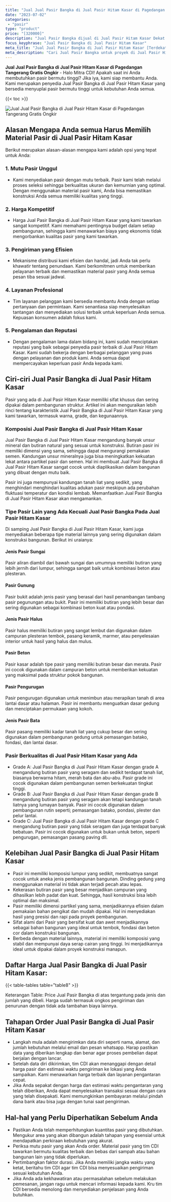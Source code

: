 ```yaml
---
title: "Jual Jual Pasir Bangka di Jual Pasir Hitam Kasar di Pagedangan Tangerang Gratis Ongkir"
date: "2023-07-02"
categories:
 - "pasir"
type: "product"
price: "[320000]"
description: "Jual Pasir Bangka dijual di Jual Pasir Hitam Kasar Dekat. Jual Pasir Bangka ini sering digunakan dalam proyek konstruksi sebagai material adukan yang terpilih dan bersih. Kontak kami untuk mendapatkan informasi lebih lanjut."
focus_keyphrase: "Jual Pasir Bangka di Jual Pasir Hitam Kasar"
meta_title: "Jual Jual Pasir Bangka di Jual Pasir Hitam Kasar [Terdekat] - CDI"
meta_description: "Cari Jual Pasir Bangka untuk proyek di Jual Pasir Hitam Kasar? Kami menawarkan Jual Pasir Bangka berkualitas untuk material adukan. Segera dapatkan penawaran terbaik."
---
```


**Jual Jual Pasir Bangka di Jual Pasir Hitam Kasar di Pagedangan Tangerang Gratis Ongkir** - Halo Mitra CDI! Apakah saat ini Anda membutuhkan pasir bermutu tinggi? Jika iya, kami siap membantu Anda. Kami merupakan penyedia Jual Pasir Bangka di Jual Pasir Hitam Kasar yang bersedia menyuplai pasir bermutu tinggi untuk kebutuhan Anda semua.

{{< toc >}}

![Jual Jual Pasir Bangka di Jual Pasir Hitam Kasar di Pagedangan Tangerang Gratis Ongkir](/images/pasir/pasir-bangunan-11.jpg)

## Alasan Mengapa Anda semua Harus Memilih Material Pasir di Jual Pasir Hitam Kasar

Berikut merupakan alasan-alasan mengapa kami adalah opsi yang tepat untuk Anda:

### 1. Mutu Pasir Unggul

*   Kami menyediakan pasir dengan mutu terbaik. Pasir kami telah melalui proses seleksi sehingga berkualitas ukuran dan kemurnian yang optimal. Dengan menggunakan material pasir kami, Anda bisa memastikan konstruksi Anda semua memiliki kualitas yang tinggi.

### 2. Harga Kompetitif

*   Harga Jual Pasir Bangka di Jual Pasir Hitam Kasar yang kami tawarkan sangat kompetitif. Kami memahami pentingnya budget dalam setiap pembangunan, sehingga kami menawarkan biaya yang ekonomis tidak mengorbankan kualitas pasir yang kami tawarkan.

### 3. Pengiriman yang Efisien

*   Mekanisme distribusi kami efisien dan handal, jadi Anda tak perlu khawatir tentang penundaan. Kami berkomitmen untuk memberikan pelayanan terbaik dan memastikan material pasir yang Anda semua pesan tiba sesuai jadwal.

### 4. Layanan Profesional

*   Tim layanan pelanggan kami bersedia membantu Anda dengan setiap pertanyaan dan permintaan. Kami senantiasa siap menyelesaikan tantangan dan menyediakan solusi terbaik untuk keperluan Anda semua. Kepuasan konsumen adalah fokus kami.

### 5. Pengalaman dan Reputasi

*   Dengan pengalaman lama dalam bidang ini, kami sudah menciptakan reputasi yang baik sebagai penyedia pasir terbaik di Jual Pasir Hitam Kasar. Kami sudah bekerja dengan berbagai pelanggan yang puas dengan pelayanan dan produk kami. Anda semua dapat mempercayakan keperluan pasir Anda kepada kami.

## Ciri-ciri Jual Pasir Bangka di Jual Pasir Hitam Kasar

Pasir yang ada di Jual Pasir Hitam Kasar memiliki sifat khusus dan sering dipakai dalam pembangunan struktur. Artikel ini akan menguraikan lebih rinci tentang karakteristik Jual Pasir Bangka di Jual Pasir Hitam Kasar yang kami tawarkan, termasuk warna, grade, dan kegunaannya.

### Komposisi Jual Pasir Bangka di Jual Pasir Hitam Kasar

Jual Pasir Bangka di Jual Pasir Hitam Kasar mengandung banyak unsur mineral dan butiran natural yang sesuai untuk konstruksi. Butiran pasir ini memiliki dimensi yang sama, sehingga dapat mengurangi pemakaian semen. Kandungan unsur mineralnya juga bisa meningkatkan kekuatan lekat antara partikel pasir dan semen. Hal ini membuat Jual Pasir Bangka di Jual Pasir Hitam Kasar sangat cocok untuk diaplikasikan dalam bangunan yang dibuat dengan mutu baik.

Pasir ini juga mempunyai kandungan tanah liat yang sedikit, yang menghindari menghindari kualitas adukan pasir meskipun ada perubahan fluktuasi temperatur dan kondisi lembab. Memanfaatkan Jual Pasir Bangka di Jual Pasir Hitam Kasar akan mengamankan.

### Tipe Pasir Lain yang Ada Kecuali Jual Pasir Bangka Pada Jual Pasir Hitam Kasar

Di samping Jual Pasir Bangka di Jual Pasir Hitam Kasar, kami juga menyediakan beberapa tipe material lainnya yang sering digunakan dalam konstruksi bangunan. Berikut ini uraianya:

#### Jenis Pasir Sungai

Pasir aliran diambil dari bawah sungai dan umumnya memiliki butiran yang lebih jernih dari lumpur, sehingga sangat baik untuk kombinasi beton atau plesteran.

#### Pasir Gunung

Pasir bukit adalah jenis pasir yang berasal dari hasil penambangan tambang pasir pegunungan atau bukit. Pasir ini memiliki butiran yang lebih besar dan sering digunakan sebagai kombinasi beton kuat atau pondasi.

#### Jenis Pasir Halus

Pasir halus memiliki butiran yang sangat lembut dan digunakan dalam campuran plesteran tembok, pasang keramik, marmer, atau penyelesaian interior untuk hasil yang halus dan mulus.

#### Pasir Beton

Pasir kasar adalah tipe pasir yang memiliki butiran besar dan merata. Pasir ini cocok digunakan dalam campuran beton untuk memberikan kekuatan yang maksimal pada struktur pokok bangunan.

#### Pasir Pengurugan

Pasir pengurugan digunakan untuk menimbun atau merapikan tanah di area lantai dasar atau halaman. Pasir ini membantu menguatkan dasar gedung dan menciptakan permukaan yang kokoh.

#### Jenis Pasir Bata

Pasir pasang memiliki kadar tanah liat yang cukup besar dan sering digunakan dalam pembangunan gedung untuk pemasangan batako, fondasi, dan lantai dasar.

### Pasir Berkualitas di Jual Pasir Hitam Kasar yang Ada

*   Grade A: Jual Pasir Bangka di Jual Pasir Hitam Kasar dengan grade A mengandung butiran pasir yang seragam dan sedikit terdapat tanah liat, biasanya berwarna hitam, merah bata dan abu-abu. Pasir grade ini cocok digunakan dalam pembangunan semen berkekuatan tingkat tinggi.
*   Grade B: Jual Pasir Bangka di Jual Pasir Hitam Kasar dengan grade B mengandung butiran pasir yang seragam akan tetapi kandungan tanah liatnya yang lumayan banyak. Pasir ini cocok digunakan dalam pembangunan rutin seperti; pemasangan batako, pondasi, plester dan pelur lantai.
*   Grade C: Jual Pasir Bangka di Jual Pasir Hitam Kasar dengan grade C mengandung butiran pasir yang tidak seragam dan juga terdapat banyak bebatuan. Pasir ini cocok digunakan untuk bukan untuk beton, seperti pengurugan, pemasangan pasang paving dll.

## Kelebihan Jual Pasir Bangka di Jual Pasir Hitam Kasar

*   Pasir ini memiliki komposisi lumpur yang sedikit, membuatnya sangat cocok untuk aneka jenis pembangunan bangunan. Dinding gedung yang menggunakan material ini tidak akan terjadi pecah atau lepas.
*   Kekerasan butiran pasir yang besar menjadikan campuran yang dihasilkan lebih padat dan kuat. Sehingga, hasil konstruksi bisa lebih optimal dan maksimal.
*   Pasir memiliki dimensi partikel yang sama, menjadikannya efisien dalam pemakaian bahan pengikat dan mudah dipakai. Hal ini menyediakan hasil yang presisi dan rapi pada proyek pembangunan.
*   Sifat alami dari Pasir yang bersifat kuat dan awet menjadikannya sebagai bahan bangunan yang ideal untuk tembok, fondasi dan beton cor dalam konstruksi bangunan.
*   Berbeda dengan material lainnya, material ini memiliki komposisi yang stabil dan mempunyai daya serap cairan yang tinggi. Ini menjadikannya ideal untuk dipakai dalam proyek konstruksi manapun.

## Daftar Harga Jual Pasir Bangka di Jual Pasir Hitam Kasar:

{{< table-tables table="table8" >}}

Keterangan Table: Price Jual Pasir Bangka di atas tergantung pada jenis dan jumlah yang dibeli. Harga sudah termasuk ongkos pengiriman dan penurunan dengan tidak ada tambahan biaya lainnya.

## Tahapan Order Jual Pasir Bangka di Jual Pasir Hitam Kasar

*   Langkah mula adalah mengirimkan data diri seperti nama, alamat, dan jumlah kebutuhan melalui email dan pesan whatsapp. Harap pastikan data yang diberikan lengkap dan benar agar proses pembelian dapat berjalan dengan lancar.
*   Setelah data diri dikirimkan, tim CDI akan menanggapi dengan detail harga pasir dan estimasi waktu pengiriman ke lokasi yang Anda sampaikan. Kami menawarkan harga terbaik dan layanan pengantaran cepat.
*   Jika Anda sepakat dengan harga dan estimasi waktu pengantaran yang telah diberikan, Anda dapat menyelesaikan transaksi sesuai dengan cara yang telah disepakati. Kami memungkinkan pembayaran melalui pindah dana bank atau bisa juga dengan tunai saat pengiriman.

## Hal-hal yang Perlu Diperhatikan Sebelum Anda

*   Pastikan Anda telah memperhitungkan kuantitas pasir yang dibutuhkan. Mengukur area yang akan dibangun adalah tahapan yang esensial untuk mendapatkan perkiraan kebutuhan yang akurat.
*   Periksa mutu pasir yang akan Anda order. Material pasir yang tim CDI tawarkan bermutu kualitas terbaik dan bebas dari sampah atau bahan bangunan lain yang tidak diperlukan.
*   Pertimbangkan faktor durasi. Jika Anda memiliki jangka waktu yang ketat, beritahu tim CDI agar tim CDI bisa menyesuaikan pengiriman sesuai kebutuhan Anda.
*   Jika Anda ada kekhawatiran atau permasalahan sebelum melakukan pemesanan, jangan ragu untuk mencari informasi kepada kami. Kru tim CDI bersedia menolong dan menyediakan penjelasan yang Anda butuhkan.